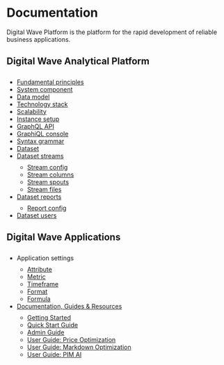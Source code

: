 # Documentation

Digital Wave Platform is the platform for the rapid development of reliable business applications.

## Digital Wave Analytical Platform

* [Fundamental principles](principles/)
* [System component](components/)
* [Data model](datamodel/)
* [Technology stack](techstack/)
* [Scalability](scalability/)
* [Instance setup](instance-setup/)
* [GraphQL API](graphql/)
* [GraphiQL console](/graphiql)
* [Syntax grammar](grammar/)
* [Dataset](admin/dataset/config/)
* [Dataset streams](admin/dataset/streams/)
  * [Stream config](admin/stream/config/)
  * [Stream columns](admin/stream/columns/)
  * [Stream spouts](admin/stream/spouts/)
  * [Stream files](admin/stream/spout/files/)
* [Dataset reports](admin/dataset/reports/)
  * [Report config](admin/report/config/)
* [Dataset users](admin/dataset/users/)    

## Digital Wave Applications
* Application settings
  * [Attribute](admin/attribute/config/)
  * [Metric](admin/metric/config/)
  * [Timeframe](admin/timeframe/config/)
  * [Format](admin/format/config/)
  * [Formula](admin/formula/config/)
* [Documentation, Guides & Resources](documentation/)
  * [Getting Started](documentation/user_guide/)
  * [Quick Start Guide](documentation/quickstart_guide/)
  * [Admin Guide](documentation/admin_guide/)
  * [User Guide: Price Optimization](documentation/price_rules/)
  * [User Guide: Markdown Optimization](documentation/markdown/)
  * [User Guide: PIM AI](documentation/pim)

<style>
h1 img {
  display: inline-block;
  height: 22px;
  margin-top: -3px;
  margin-left: -16px;
}
ul {
  line-height: 1.;
 padding-top: 9px;
}
}
</style>

